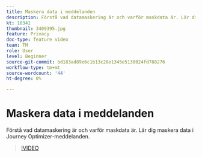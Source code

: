 ```yaml
---
title: Maskera data i meddelanden
description: Förstå vad datamaskering är och varför maskdata är. Lär dig maskera data i Journey Optimizer-meddelanden.
kt: 10341
thumbnail: 3409395.jpg
feature: Privacy
doc-type: feature video
team: TM
role: User
level: Beginner
source-git-commit: bd183ad89e6c1b13c28e1345e5130024fd788276
workflow-type: tm+mt
source-wordcount: '44'
ht-degree: 0%

---
```



# Maskera data i meddelanden

Förstå vad datamaskering är och varför maskdata är. Lär dig maskera data i Journey Optimizer-meddelanden.

>[!VIDEO](https://video.tv.adobe.com/v/3409395?quality=12)